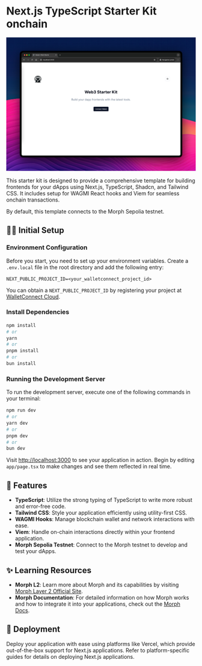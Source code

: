 # Next.js TypeScript Starter Kit onchain

![A screenshot of the starter kit](./screenshot.png)

This starter kit is designed to provide a comprehensive template for building frontends for your dApps using Next.js, TypeScript, Shadcn, and Tailwind CSS. It includes setup for WAGMI React hooks and Viem for seamless onchain transactions. 

By default, this template connects to the Morph Sepolia testnet.

## 🧑‍🚀 Initial Setup

### Environment Configuration

Before you start, you need to set up your environment variables. Create a `.env.local` file in the root directory and add the following entry:

```plaintext
NEXT_PUBLIC_PROJECT_ID=<your_walletconnect_project_id>
```

You can obtain a `NEXT_PUBLIC_PROJECT_ID` by registering your project at [WalletConnect Cloud](https://cloud.walletconnect.com/).

### Install Dependencies 

```bash
npm install
# or
yarn 
# or
pnpm install
# or
bun install
```

### Running the Development Server

To run the development server, execute one of the following commands in your terminal:

```bash
npm run dev
# or
yarn dev
# or
pnpm dev
# or
bun dev
```

Visit [http://localhost:3000](http://localhost:3000) to see your application in action. Begin by editing `app/page.tsx` to make changes and see them reflected in real time.

## 🧞 Features

- **TypeScript**: Utilize the strong typing of TypeScript to write more robust and error-free code.
- **Tailwind CSS**: Style your application efficiently using utility-first CSS.
- **WAGMI Hooks**: Manage blockchain wallet and network interactions with ease.
- **Viem**: Handle on-chain interactions directly within your frontend application.
- **Morph Sepolia Testnet**: Connect to the Morph testnet to develop and test your dApps.

## ✨ Learning Resources

- **Morph L2**: Learn more about Morph and its capabilities by visiting [Morph Layer 2 Official Site](https://www.morphl2.io/).
- **Morph Documentation**: For detailed information on how Morph works and how to integrate it into your applications, check out the [Morph Docs](https://docs.morphl2.io/docs/how-morph-works/intro/).

## 🚀 Deployment

Deploy your application with ease using platforms like Vercel, which provide out-of-the-box support for Next.js applications. Refer to platform-specific guides for details on deploying Next.js applications.
